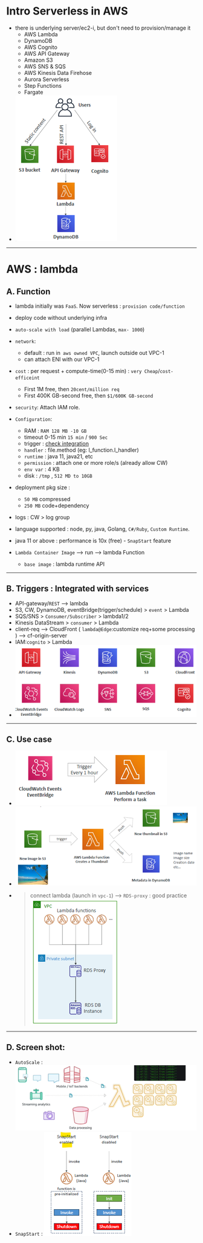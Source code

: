 # Intro Serverless in AWS
- there is underlying server/ec2-i, but don't need to provision/manage it
  - AWS Lambda
  - DynamoDB
  - AWS Cognito
  - AWS API Gateway
  - Amazon S3
  - AWS SNS & SQS
  - AWS Kinesis Data Firehose
  - Aurora Serverless
  - Step Functions
  - Fargate
- ![img.png](../99_img/compute/lambda/img.png)
--- 
# AWS : lambda 
## A. Function
- lambda initially was `FaaS`. Now serverless : `provision code/function` 
- deploy code without underlying infra
- `auto-scale with load` (parallel Lambdas, `max- 1000`)

- `network`:  
  - default : run in` aws owned VPC`, launch outside out VPC-1
  - can attach ENI with our VPC-1
  
- `cost` : per request +  compute-time(0-15 min) : `very Cheap`/`cost-efficeint`
  - First 1M free, then `20cent/million req`
  - First 400K GB-second free, then `$1/600K GB-second`
- `security`: Attach IAM role.

- `Configuration`:
  - RAM : `RAM 128 MB -10 GB`
  - timeout 0-15 min `15 min` / `900 Sec`
  - trigger :  [check integration](#b-integrated-with-services--triggers)
  - `handler` : file.method (eg: l_function.l_handler)
  - `runtime` : java 11, java21, etc
  - `permission` : attach one or more role/s (already allow CW)
  - `env var` : 4 KB
  - disk : `/tmp` , `512 MD to 10GB`

- deployment pkg size :
  - `50 MB`  compressed
  - `250 MB` code+dependency
  
-  logs : CW > log group
-  language supported : node, py, java, Golang, `C#/Ruby`, `Custom Runtime`.
  - java 11 or above : performance is 10x (free) - `SnapStart` feature
- `Lambda Container Image` --> run --> lambda Function
  - `base image` : lambda runtime API
  
---
## B. Triggers : Integrated with services 
- API-gateway/`REST` --> lambda
- S3, CW, DynamoDB, eventBridge(trigger/schedule) > `event` > Lambda
- SQS/SNS > `Consumer/Subscriber` > lambda1/2
- Kinesis DataStream > `consumer` > Lambda
- client-req --> CloudFront ( `lambda@Edge`:customize req+some processing ) --> cf-origin-server
- IAM:`cognito` > Lambda
- ![img_1.png](../99_img/compute/lambda/img_1.png)

---
## C. Use case
- ![img_3.png](../99_img/compute/lambda/img_3.png)
- ![img_2.png](../99_img/compute/lambda/img_2.png)
- > connect lambda (launch in `vpc-1`) --> `RDS-proxy` : good practice  
![img_6.png](../99_img/compute/lambda/img_6.png)

---
## D. Screen shot:
- `AutoScale` : ![img_4.png](../99_img/compute/lambda/img_4.png)
- `SnapStart` : ![img_5.png](../99_img/compute/lambda/img_5.png)
